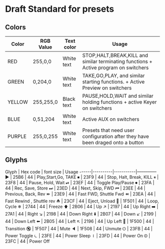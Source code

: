 # Draft Standard for presets

## Colors

Color | RGB Value | Text color | Usage	
------|-----------|------------|----------
RED | 255,0,0 | White text | STOP,HALT,BREAK,KILL and similar terminating functions + Active program on switchers
GREEN | 0,204,0 | White text | TAKE,GO,PLAY, and similar starting functions. + Active Preview on switchers
YELLOW | 255,255,0 | Black text | PAUSE,HOLD,WAIT and similar holding functions + active Keyer on switchers
BLUE | 0,51,204 | White text | Active AUX on switchers
PURPLE | 255,0,255 | White text | Presets that need user configuration after they have been draged onto a button 


## Glyphs 

Glyph | Hex code | font size | Usage 
------|----------|-----------|–––––––––
▶️ | 25B6 | 44 | Play,Start,Go, TAKE
⏹ | 23F9 | 44 | Stop, Halt, Break, KILL
⏸ | 23F8 | 44 | Pause, Hold, Wait
⏯ | 23EF | 44 | Toggle Play/Pause 
⏺ | 23FA | 44 | Rec, Save, Store 
⏭ | 23ED | 44 | Next, Skip, FWD
⏮ | 23EE | 44 | Previous, Back, Rev
⏩ | 23E9 | 44 | Fast FWD, Shuttle Fwd
⏪ | 23EA | 44 | Fast Rewind , Shuttle rev
⏏️ | 23CF | 44 | Eject, Unload
🔁 | 1F501 | 44 | Loop, Cycle
❄︎ | 2744 | 44 | Freeze
⬆️ | 2B06 | 44 | Up
↗️ | 2197 | 44 | Up Right
➡️ | 27A1 | 44 | Right
↘️ | 2198 | 44 | Down Right
⬇️ | 2B07 | 44 | Down
↙️ | 2199 | 44 | Down Left 
⬅️ | 2B05 | 44 | Left
↖️ | 2196 | 44 | Up Left 
🔀 | 1F500 | 44 | Transition
🔇 | 1F507 | 44 | Mute 
🔈 | 1F508 | 44 | Unmute 
⏻ | 23FB | 44 | Power Toggle 
⏾ | 23FE | 44 | Power Sleep 
⏽ | 23FD | 44 | Power On
⏼ | 23FC | 44 | Power Off